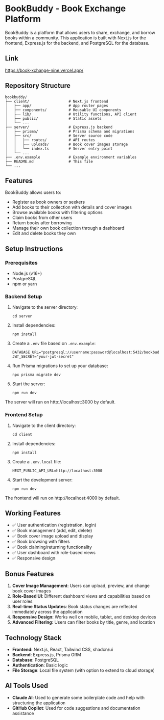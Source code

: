 # BookBuddy - Book Exchange Platform

BookBuddy is a platform that allows users to share, exchange, and borrow books within a community. This application is built with Next.js for the frontend, Express.js for the backend, and PostgreSQL for the database.

## Link 

https://book-xchange-nine.vercel.app/

## Repository Structure

```
bookbuddy/
├── client/                  # Next.js frontend
│   ├── app/                 # App router pages
│   ├── components/          # Reusable UI components
│   ├── lib/                 # Utility functions, API client
│   ├── public/              # Static assets
│   └── ...
├── server/                  # Express.js backend
│   ├── prisma/              # Prisma schema and migrations
│   ├── src/                 # Server source code
│   │   ├── routes/          # API routes
│   │   ├── uploads/         # Book cover images storage
│   │   └── index.ts         # Server entry point
│   └── ...
├── .env.example             # Example environment variables
├── README.md                # This file
└── ...
```

## Features

BookBuddy allows users to:

- Register as book owners or seekers
- Add books to their collection with details and cover images
- Browse available books with filtering options
- Claim books from other users
- Return books after borrowing
- Manage their own book collection through a dashboard
- Edit and delete books they own

## Setup Instructions

### Prerequisites

- Node.js (v16+)
- PostgreSQL
- npm or yarn

### Backend Setup

1. Navigate to the server directory:
   ```
   cd server
   ```

2. Install dependencies:
   ```
   npm install
   ```

3. Create a `.env` file based on `.env.example`:
   ```
   DATABASE_URL="postgresql://username:password@localhost:5432/bookbuddy"
   JWT_SECRET="your-jwt-secret"
   ```

4. Run Prisma migrations to set up your database:
   ```
   npx prisma migrate dev
   ```

5. Start the server:
   ```
   npm run dev
   ```
   
The server will run on http://localhost:3000 by default.

### Frontend Setup

1. Navigate to the client directory:
   ```
   cd client
   ```

2. Install dependencies:
   ```
   npm install
   ```

3. Create a `.env.local` file:
   ```
   NEXT_PUBLIC_API_URL=http://localhost:3000
   ```

4. Start the development server:
   ```
   npm run dev
   ```

The frontend will run on http://localhost:4000 by default.

## Working Features

- ✅ User authentication (registration, login)
- ✅ Book management (add, edit, delete)
- ✅ Book cover image upload and display
- ✅ Book browsing with filters
- ✅ Book claiming/returning functionality
- ✅ User dashboard with role-based views
- ✅ Responsive design


## Bonus Features

1. **Cover Image Management**: Users can upload, preview, and change book cover images
2. **Role-Based UI**: Different dashboard views and capabilities based on user roles
3. **Real-time Status Updates**: Book status changes are reflected immediately across the application
4. **Responsive Design**: Works well on mobile, tablet, and desktop devices
5. **Advanced Filtering**: Users can filter books by title, genre, and location

## Technology Stack

- **Frontend**: Next.js, React, Tailwind CSS, shadcn/ui
- **Backend**: Express.js, Prisma ORM
- **Database**: PostgreSQL
- **Authentication**: Basic logic
- **File Storage**: Local file system (with option to extend to cloud storage)

## AI Tools Used

- **Claude AI**: Used to generate some boilerplate code and help with structuring the application
- **GitHub Copilot**: Used for code suggestions and documentation assistance

